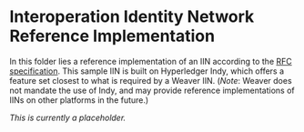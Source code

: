 <!--
 Copyright IBM Corp. All Rights Reserved.

 SPDX-License-Identifier: CC-BY-4.0
 -->
# Interoperation Identity Network Reference Implementation

In this folder lies a reference implementation of an IIN according to the [RFC specification](https://github.com/hyperledger-cacti/cacti/blob/main/weaver/rfcs/models/identity/iin.md). This sample IIN is built on Hyperledger Indy, which offers a feature set closest to what is required by a Weaver IIN. (_Note_: Weaver does not mandate the use of Indy, and may provide reference implementations of IINs on other platforms in the future.)

_This is currently a placeholder._
